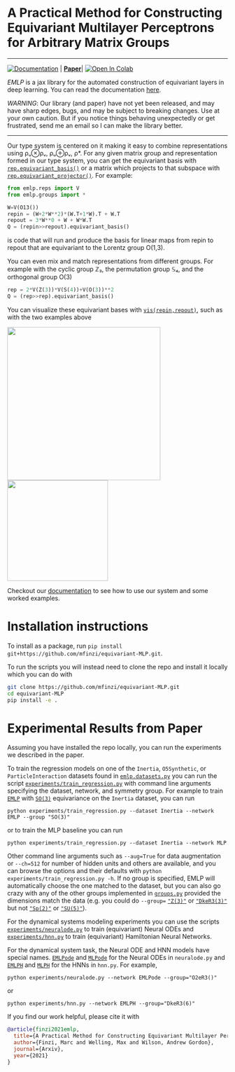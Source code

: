 # A Practical Method for Constructing Equivariant Multilayer Perceptrons for Arbitrary Matrix Groups

<!-- 
.. image:: https://img.shields.io/pypi/v/<name-of-package>.svg
   :target: https://pypi.python.org/pypi/<name-of-package>
   :alt: PyPi version -->
--------------------------------------------------------------------------------
[![Documentation](https://readthedocs.org/projects/emlp/badge/)](https://emlp.readthedocs.io/en/latest/) | **[Paper](https://www.youtube.com/watch?v=dQw4w9WgXcQ&ab_channel=RickAstleyVEVO)**| [![Open In Colab](https://colab.research.google.com/assets/colab-badge.svg)](https://colab.research.google.com/github/mfinzi/equivariant-MLP/blob/master/docs/notebooks/colabs/all.ipynb)


*EMLP* is a jax library for the automated construction of equivariant layers in deep learning. You can read the documentation [here](https://emlp.readthedocs.io/en/latest/).

*WARNING*: Our library (and paper) have not yet been released, and may have sharp edges, bugs, and may be subject to breaking changes. 
Use at your own caution. But if you notice things behaving unexpectedly or get frustrated, send me an email so I can make the library better.

--------------------------------------------------------------------------------

Our type system is centered on it making it easy to combine representations using ρᵤ⊗ρᵥ, ρᵤ⊕ρᵥ, ρ*. For any given matrix group and representation formed in our type system, you can get the equivariant basis with [`rep.equivariant_basis()`](https://emlp.readthedocs.io/en/latest/package/emlp.solver.representation.html#emlp.solver.representation.equivariant_basis) or a matrix which projects to that subspace with [`rep.equivariant_projector()`](https://emlp.readthedocs.io/en/latest/package/emlp.solver.representation.html#emlp.solver.representation.equivariant_projector). For example:

```python
from emlp.reps import V
from emlp.groups import *

W=V(O13())
repin = (W+2*W**2)*(W.T+1*W).T + W.T
repout = 3*W**0 + W + W*W.T
Q = (repin>>repout).equivariant_basis()
```

is code that will run and produce the basis for linear maps from repin to repout that are equivariant to the Lorentz group O(1,3).

You can even mix and match representations from different groups. For example with the cyclic group ℤ₃, the permutation group 𝕊₄, and the orthogonal group O(3)

```python
rep = 2*V(Z(3))*V(S(4))+V(O(3))**2
Q = (rep>>rep).equivariant_basis()
```

You can visualize these equivariant bases with [`vis(repin,repout)`](https://emlp.readthedocs.io/en/latest/package/emlp.reps.html#emlp.reps.vis), such as with the two examples above

<img src="https://user-images.githubusercontent.com/12687085/111226517-a2192b80-85b7-11eb-8dba-c01399fb7105.png" width="350"/> <img src="https://user-images.githubusercontent.com/12687085/111226510-a0e7fe80-85b7-11eb-913b-09776cdaa92e.png" width="230"/>  
<!-- ![basis B](https://user-images.githubusercontent.com/12687085/111226517-a2192b80-85b7-11eb-8dba-c01399fb7105.png "title2")
![basis A](https://user-images.githubusercontent.com/12687085/111226510-a0e7fe80-85b7-11eb-913b-09776cdaa92e.png "title1") -->


Checkout our [documentation](https://emlp.readthedocs.io/en/latest/) to see how to use our system and some worked examples.


# Installation instructions

To install as a package, run `pip install git+https://github.com/mfinzi/equivariant-MLP.git`.

To run the scripts you will instead need to clone the repo and install it locally which you can do with
```bash
git clone https://github.com/mfinzi/equivariant-MLP.git
cd equivariant-MLP
pip install -e .
```

# Experimental Results from Paper

Assuming you have installed the repo locally, you can run the experiments we described in the paper. 

To train the regression models on one of the `Inertia`, `O5Synthetic`, or `ParticleInteraction` datasets found in [`emlp.datasets.py`](https://github.com/mfinzi/equivariant-MLP/blob/master/emlp/datasets.py) you can run the script [`experiments/train_regression.py`](https://github.com/mfinzi/equivariant-MLP/blob/master/experiments/train_regression.py) with command line arguments specifying the dataset, network, and symmetry group. For example to train [`EMLP`](https://emlp.readthedocs.io/en/latest/package/emlp.nn.html#emlp.nn.EMLP) with [`SO(3)`](https://emlp.readthedocs.io/en/latest/package/emlp.groups.html#emlp.groups.SO) equivariance on the `Inertia` dataset, you can run

```
python experiments/train_regression.py --dataset Inertia --network EMLP --group "SO(3)"
```

or to train the MLP baseline you can run

```
python experiments/train_regression.py --dataset Inertia --network MLP
```
Other command line arguments such as `--aug=True` for data augmentation or `--ch=512` for number of hidden units and others are available, and you can browse the options and their defaults with `python experiments/train_regression.py -h`. If no group is specified, EMLP will automatically choose the one matched to the dataset, but you can also go crazy with any of the other groups implemented in [`groups.py`](https://github.com/mfinzi/equivariant-MLP/blob/master/emlp/groups.py) provided the dimensions match the data (e.g. you could do `--group=` [`"Z(3)"`](https://emlp.readthedocs.io/en/latest/package/emlp.groups.html#emlp.groups.Z) or [`"DkeR3(3)"`](https://emlp.readthedocs.io/en/latest/package/emlp.groups.html#emlp.groups.DkeR3) but not [`"Sp(2)"`](https://emlp.readthedocs.io/en/latest/package/emlp.groups.html#emlp.groups.Sp) or [`"SU(5)"`](https://emlp.readthedocs.io/en/latest/package/emlp.groups.html#emlp.groups.SU)).

For the dynamical systems modeling experiments you can use the scripts
[`experiments/neuralode.py`](https://github.com/mfinzi/equivariant-MLP/blob/master/experiments/neuralode.py) to train (equivariant) Neural ODEs and [`experiments/hnn.py`](https://github.com/mfinzi/equivariant-MLP/blob/master/experiments/hnn.py) to train (equivariant) Hamiltonian Neural Networks.


For the dynamical system task, the Neural ODE and HNN models have special names. [`EMLPode`](https://emlp.readthedocs.io/en/latest/package/emlp.nn.html#emlp.nn.EMLPode) and [`MLPode`](https://emlp.readthedocs.io/en/latest/package/emlp.nn.html#emlp.nn.MLPode) for the Neural ODEs in `neuralode.py` and [`EMLPH`](https://emlp.readthedocs.io/en/latest/package/emlp.nn.html#emlp.nn.EMLPH) and [`MLPH`](https://emlp.readthedocs.io/en/latest/package/emlp.nn.html#emlp.nn.MLPH) for the HNNs in `hnn.py`. For example,

```
python experiments/neuralode.py --network EMLPode --group="O2eR3()"
```
or 

```
python experiments/hnn.py --network EMLPH --group="DkeR3(6)"
```

<!-- # 
<p align="center">
  <img src="https://user-images.githubusercontent.com/12687085/94081992-e75d5d00-fdcd-11ea-9df0-576af6909944.PNG" width=1000>
</p> -->

If you find our work helpful, please cite it with
```bibtex
@article{finzi2021emlp,
  title={A Practical Method for Constructing Equivariant Multilayer Perceptrons for Arbitrary Matrix Groups},
  author={Finzi, Marc and Welling, Max and Wilson, Andrew Gordon},
  journal={Arxiv},
  year={2021}
}
```
<!-- 
Top quark tagging dataset: https://zenodo.org/record/2603256#.YAoEPehKiUl -->